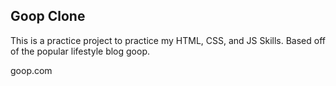 ## Goop Clone

This is a practice project to practice my HTML, CSS, and JS Skills. Based off of the popular lifestyle blog goop.

goop.com

